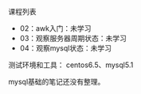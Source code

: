 课程列表
- 02：awk入门：未学习
- 03：观察服务器周期状态：未学习
- 04：观察mysql状态：未学习


测试环境和工具：
centos6.5、mysql5.1


mysql基础的笔记还没有整理。